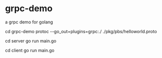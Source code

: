 # grpc-demo
a grpc demo for golang

cd grpc-demo
protoc --go_out=plugins=grpc:./ ./pkg/pbs/helloworld.proto

cd server
go run main.go

cd client
go run main.go